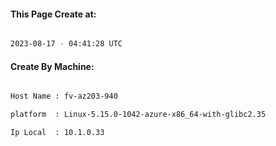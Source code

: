 
   
#### This Page Create at:

```bash

2023-08-17 - 04:41:28 UTC

```

#### Create By Machine:

```bash

Host Name : fv-az203-940

platform  : Linux-5.15.0-1042-azure-x86_64-with-glibc2.35

Ip Local  : 10.1.0.33

```

